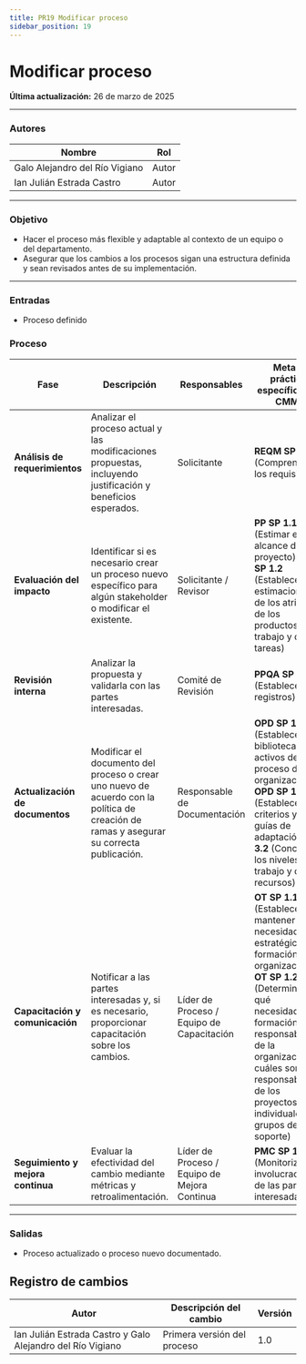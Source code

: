 ```yaml
---
title: PR19 Modificar proceso
sidebar_position: 19
---
```


# Modificar proceso

**Última actualización:** 26 de marzo de 2025

---

### Autores

| Nombre                      | Rol      |
| --------------------------- | -------- |
| Galo Alejandro del Río Vigiano | Autor    |
| Ian Julián Estrada Castro     | Autor |

---

### Objetivo

- Hacer el proceso más flexible y adaptable al contexto de un equipo o del departamento.
- Asegurar que los cambios a los procesos sigan una estructura definida y sean revisados antes de su implementación.

--- 

### Entradas 

- Proceso definido

### Proceso


| Fase                     | Descripción                                                                                                                                       | Responsables                         | Meta y práctica específica del CMMI                           |
|--------------------------|---------------------------------------------------------------------------------------------------------------------------------------------------|--------------------------------------|--------------------------------------------------------------|
| **Análisis de requerimientos** | Analizar el proceso actual y las modificaciones propuestas, incluyendo justificación y beneficios esperados.                              | Solicitante                          | **REQM SP 1.1** (Comprender los requisitos)                      |
| **Evaluación del impacto**   | Identificar si es necesario crear un proceso nuevo específico para algún stakeholder o modificar el existente.                              | Solicitante / Revisor                | **PP SP 1.1** (Estimar el alcance del proyecto) **PP SP 1.2** (Establecer las estimaciones de los atributos de los productos de trabajo y de las tareas) |
| **Revisión interna**         | Analizar la propuesta y validarla con las partes interesadas.                                                                                | Comité de Revisión                   | **PPQA SP 2.2** (Establecer los registros) |
| **Actualización de documentos** | Modificar el documento del proceso o crear uno nuevo de acuerdo con la política de creación de ramas y asegurar su correcta publicación. | Responsable de Documentación         | **OPD SP 1.5** (Establecer la biblioteca de activos de proceso de la organización) **OPD SP 1.3** (Establecer los criterios y las guías de adaptación) **PP 3.2** (Conciliar los niveles de trabajo y de recursos) |
| **Capacitación y comunicación** | Notificar a las partes interesadas y, si es necesario, proporcionar capacitación sobre los cambios.                                     | Líder de Proceso / Equipo de Capacitación | **OT SP 1.1** (Establecer y mantener las necesidades estratégicas de formación de la organización) **OT SP 1.2** (Determinar qué necesidades de formación son responsabilidad de la organización y cuáles son responsabilidad de los proyectos individuales o grupos de soporte) |
| **Seguimiento y mejora continua** | Evaluar la efectividad del cambio mediante métricas y retroalimentación.                                                             | Líder de Proceso / Equipo de Mejora Continua | **PMC SP 1.5** (Monitorizar la involucración de las partes interesadas) |

---

### Salidas

- Proceso actualizado o proceso nuevo documentado.

## Registro de cambios

| Autor                         | Descripción del cambio                 | Versión |
| ----------------------------- | -------------------------------------- | ------- |
| Ian Julián Estrada Castro y Galo Alejandro del Río Vigiano | Primera versión del proceso | 1.0     |